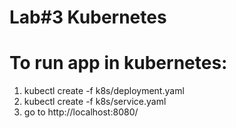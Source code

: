 # Lab#3 Kubernetes

# To run app in kubernetes:
1. kubectl create -f k8s/deployment.yaml
2. kubectl create -f k8s/service.yaml
3. go to http://localhost:8080/
